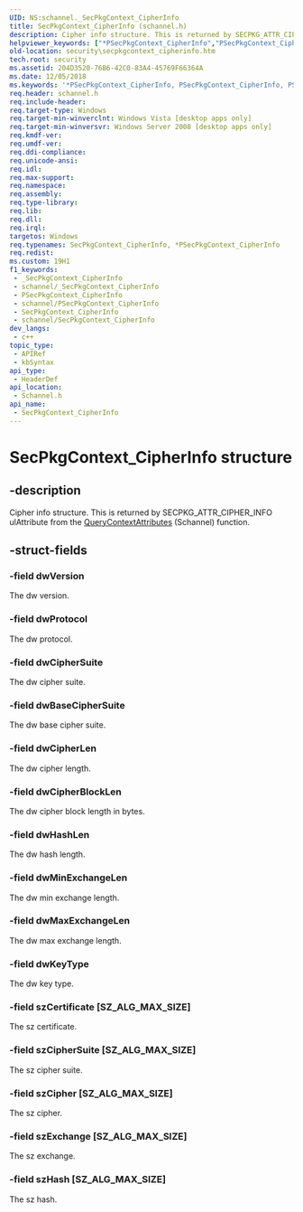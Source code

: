 ```yaml
---
UID: NS:schannel._SecPkgContext_CipherInfo
title: SecPkgContext_CipherInfo (schannel.h)
description: Cipher info structure. This is returned by SECPKG_ATTR_CIPHER_INFO ulAttribute from the QueryContextAttributes (Schannel) function.
helpviewer_keywords: ["*PSecPkgContext_CipherInfo","PSecPkgContext_CipherInfo","PSecPkgContext_CipherInfo structure pointer [Security]","SecPkgContext_CipherInfo","SecPkgContext_CipherInfo structure [Security]","schannel/PSecPkgContext_CipherInfo","schannel/SecPkgContext_CipherInfo","security.secpkgcontext_cipherinfo"]
old-location: security\secpkgcontext_cipherinfo.htm
tech.root: security
ms.assetid: 204D3520-76B6-42C0-83A4-45769F66364A
ms.date: 12/05/2018
ms.keywords: '*PSecPkgContext_CipherInfo, PSecPkgContext_CipherInfo, PSecPkgContext_CipherInfo structure pointer [Security], SecPkgContext_CipherInfo, SecPkgContext_CipherInfo structure [Security], schannel/PSecPkgContext_CipherInfo, schannel/SecPkgContext_CipherInfo, security.secpkgcontext_cipherinfo'
req.header: schannel.h
req.include-header: 
req.target-type: Windows
req.target-min-winverclnt: Windows Vista [desktop apps only]
req.target-min-winversvr: Windows Server 2008 [desktop apps only]
req.kmdf-ver: 
req.umdf-ver: 
req.ddi-compliance: 
req.unicode-ansi: 
req.idl: 
req.max-support: 
req.namespace: 
req.assembly: 
req.type-library: 
req.lib: 
req.dll: 
req.irql: 
targetos: Windows
req.typenames: SecPkgContext_CipherInfo, *PSecPkgContext_CipherInfo
req.redist: 
ms.custom: 19H1
f1_keywords:
 - _SecPkgContext_CipherInfo
 - schannel/_SecPkgContext_CipherInfo
 - PSecPkgContext_CipherInfo
 - schannel/PSecPkgContext_CipherInfo
 - SecPkgContext_CipherInfo
 - schannel/SecPkgContext_CipherInfo
dev_langs:
 - c++
topic_type:
 - APIRef
 - kbSyntax
api_type:
 - HeaderDef
api_location:
 - Schannel.h
api_name:
 - SecPkgContext_CipherInfo
---
```


# SecPkgContext_CipherInfo structure


## -description



Cipher info structure. This is returned by SECPKG_ATTR_CIPHER_INFO ulAttribute from the <a href="/windows/desktop/api/sspi/nf-sspi-querycontextattributesw">QueryContextAttributes</a> (Schannel) function.

## -struct-fields

### -field dwVersion

The dw version.

### -field dwProtocol

The dw protocol.

### -field dwCipherSuite

The dw cipher suite.

### -field dwBaseCipherSuite

The dw base cipher suite.

### -field dwCipherLen

The dw cipher length.

### -field dwCipherBlockLen

The dw cipher block length in bytes.

### -field dwHashLen

The dw hash length.

### -field dwMinExchangeLen

The dw min exchange length.

### -field dwMaxExchangeLen

The dw max exchange length.

### -field dwKeyType

The dw key type.

### -field szCertificate [SZ_ALG_MAX_SIZE]

The sz certificate.

### -field szCipherSuite [SZ_ALG_MAX_SIZE]

The sz cipher suite.

### -field szCipher [SZ_ALG_MAX_SIZE]

The sz cipher.

### -field szExchange [SZ_ALG_MAX_SIZE]

The sz exchange.

### -field szHash [SZ_ALG_MAX_SIZE]

The sz hash.